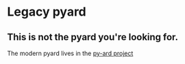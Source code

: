 Legacy pyard
===================

## This is not the pyard you're looking for.

The modern pyard lives in the [py-ard project](https://github.com/nmdp-bioinformatics/py-ard)